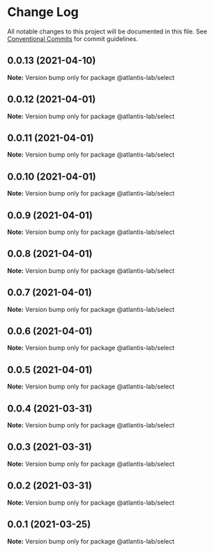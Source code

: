 # Change Log

All notable changes to this project will be documented in this file.
See [Conventional Commits](https://conventionalcommits.org) for commit guidelines.

## 0.0.13 (2021-04-10)

**Note:** Version bump only for package @atlantis-lab/select





## 0.0.12 (2021-04-01)

**Note:** Version bump only for package @atlantis-lab/select





## 0.0.11 (2021-04-01)

**Note:** Version bump only for package @atlantis-lab/select





## 0.0.10 (2021-04-01)

**Note:** Version bump only for package @atlantis-lab/select





## 0.0.9 (2021-04-01)

**Note:** Version bump only for package @atlantis-lab/select





## 0.0.8 (2021-04-01)

**Note:** Version bump only for package @atlantis-lab/select





## 0.0.7 (2021-04-01)

**Note:** Version bump only for package @atlantis-lab/select





## 0.0.6 (2021-04-01)

**Note:** Version bump only for package @atlantis-lab/select





## 0.0.5 (2021-04-01)

**Note:** Version bump only for package @atlantis-lab/select





## 0.0.4 (2021-03-31)

**Note:** Version bump only for package @atlantis-lab/select





## 0.0.3 (2021-03-31)

**Note:** Version bump only for package @atlantis-lab/select





## 0.0.2 (2021-03-31)

**Note:** Version bump only for package @atlantis-lab/select





## 0.0.1 (2021-03-25)

**Note:** Version bump only for package @atlantis-lab/select
